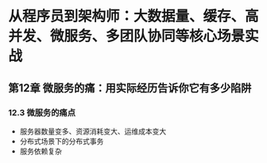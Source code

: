 # 从程序员到架构师：大数据量、缓存、高并发、微服务、多团队协同等核心场景实战

## 第12章 微服务的痛：用实际经历告诉你它有多少陷阱

### 12.3 微服务的痛点

- 服务器数量变多、资源消耗变大、运维成本变大
- 分布式场景下的分布式事务
- 服务依赖复杂


